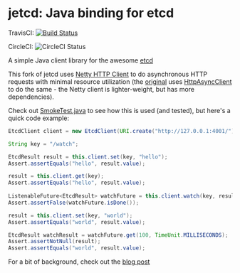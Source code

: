 jetcd: Java binding for etcd
============================

TravisCI: [![Build Status](https://travis-ci.org/justinsb/jetcd.png?branch=master)](https://travis-ci.org/justinsb/jetcd)

CircleCI: ![CircleCI Status](https://circleci.com/gh/justinsb/jetcd.png?circle-token=ebf4870e1fc43b6d6139a0514312441b7dc11457)


A simple Java client library for the awesome [etcd]

This fork of jetcd uses [Netty HTTP Client](https://github.com/timboudreau/netty-http-client) to do asynchronous HTTP
requests with minimal resource utilization (the [original](https://github.com/justinsb/jetcd) uses [HttpAsyncClient]
to do the same - the Netty client is lighter-weight, but has more dependencies).

Check out [SmokeTest.java] to see how this is used (and tested), but here's a quick code example:

```Java
EtcdClient client = new EtcdClient(URI.create("http://127.0.0.1:4001/"));

String key = "/watch";

EtcdResult result = this.client.set(key, "hello");
Assert.assertEquals("hello", result.value);

result = this.client.get(key);
Assert.assertEquals("hello", result.value);
        
ListenableFuture<EtcdResult> watchFuture = this.client.watch(key, result.index + 1);
Assert.assertFalse(watchFuture.isDone());

result = this.client.set(key, "world");
Assert.assertEquals("world", result.value);

EtcdResult watchResult = watchFuture.get(100, TimeUnit.MILLISECONDS);
Assert.assertNotNull(result);
Assert.assertEquals("world", result.value);
```
 
For a bit of background, check out the [blog post]


[blog post]: http://blog.justinsb.com
[etcd]: http://coreos.com/blog/distributed-configuration-with-etcd/
[SmokeTest.java]: https://github.com/justinsb/jetcd/blob/master/src/test/java/com/justinsb/etcd/SmokeTest.java
[ListenableFuture]: https://code.google.com/p/guava-libraries/wiki/ListenableFutureExplained
[Guava]: https://plus.google.com/118010414872916542489
[HttpAsyncClient]:http://hc.apache.org/httpcomponents-asyncclient-dev/

